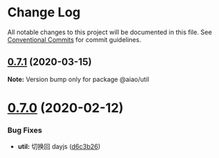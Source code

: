 # Change Log

All notable changes to this project will be documented in this file.
See [Conventional Commits](https://conventionalcommits.org) for commit guidelines.

## [0.7.1](https://github.com/aiao-io/aiao/compare/@aiao/util@0.7.0...@aiao/util@0.7.1) (2020-03-15)

**Note:** Version bump only for package @aiao/util





# [0.7.0](https://github.com/aiao-io/aiao/compare/@aiao/util@0.6.0...@aiao/util@0.7.0) (2020-02-12)

### Bug Fixes

- **util:** 切换回 dayjs ([d6c3b26](https://github.com/aiao-io/aiao/commit/d6c3b26e80b44c907d886805c117561b91055403))
